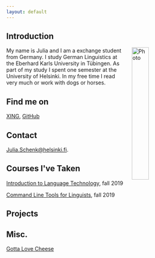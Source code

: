 ```yaml
---
layout: default
---
```


## Introduction

<img src="assets/images/me.jpg" alt="Photo" hspace="20" width="30%" align="right"/> 
My name is Julia and I am a exchange student from Germany. I study German Linguistics at the Eberhard Karls University in Tübingen. As part of my study I spent one semester at the University of Helsinki. In my free time I read very much or work with dogs or horses. 

## Find me on

[XING](https://www.xing.com/profile/Julia_Schenk21/cv), [GitHub](https://github.com/schenjul)

## Contact

Julia.Schenk@helsinki.fi. 

## Courses I've Taken

[Introduction to Language Technology](https://courses.helsinki.fi/en/kik-405/130355898), fall 2019

[Command Line Tools for Linguists](https://courses.helsinki.fi/en/kik-lg219/129824412), fall 2019

## Projects

## Misc. 

[Gotta Love Cheese](https://en.wikipedia.org/wiki/Cheese) 